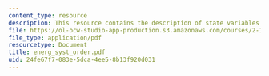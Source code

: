 ```yaml
---
content_type: resource
description: This resource contains the description of state variables and energy.
file: https://ol-ocw-studio-app-production.s3.amazonaws.com/courses/2-141-modeling-and-simulation-of-dynamic-systems-fall-2006/24fe67f7083e5dca4ee58b13f920d031_energ_syst_order.pdf
file_type: application/pdf
resourcetype: Document
title: energ_syst_order.pdf
uid: 24fe67f7-083e-5dca-4ee5-8b13f920d031
---
```

